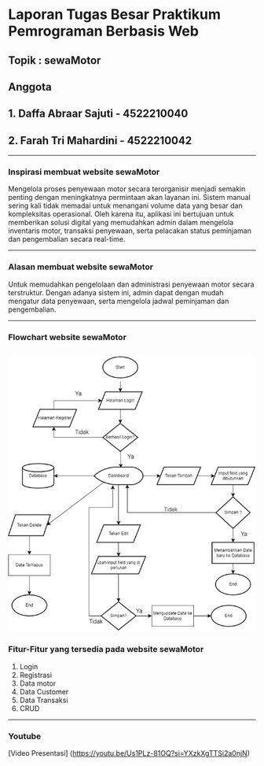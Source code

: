 # Laporan Tugas Besar Praktikum Pemrograman Berbasis Web

## Topik : sewaMotor

## Anggota
## 1. Daffa Abraar Sajuti - 4522210040
## 2. Farah Tri Mahardini - 4522210042

---

### Inspirasi membuat website sewaMotor
Mengelola proses penyewaan motor secara terorganisir menjadi semakin penting dengan meningkatnya permintaan akan layanan ini. Sistem manual sering kali tidak memadai untuk menangani volume data yang besar dan kompleksitas operasional. Oleh karena itu, aplikasi ini bertujuan untuk memberikan solusi digital yang memudahkan admin dalam mengelola inventaris motor, transaksi penyewaan, serta pelacakan status peminjaman dan pengembalian secara real-time.

---

### Alasan membuat website sewaMotor
Untuk memudahkan pengelolaan dan administrasi penyewaan motor secara terstruktur. Dengan adanya sistem ini, admin dapat dengan mudah mengatur data penyewaan, serta mengelola jadwal peminjaman dan pengembalian.

----

### Flowchart website sewaMotor
![Flowchart](https://github.com/farahtrim22/TUBES_PRAK_PBW_PENYEWAAN_MOTOR/blob/main/flowchart%20web%20sewaMotor.jpg)
---

### Fitur-Fitur yang tersedia pada website sewaMotor
1. Login
2. Registrasi
3. Data motor
4. Data Customer
5. Data Transaksi
6. CRUD

---
### Youtube
[Video Presentasi] (https://youtu.be/Us1PLz-81OQ?si=YXzkXgTTSi2a0njN)

